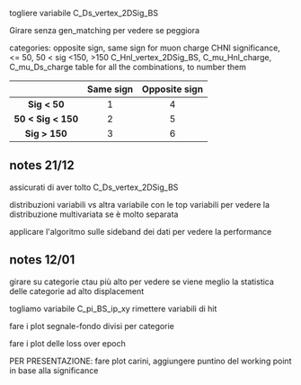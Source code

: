 togliere variabile C_Ds_vertex_2DSig_BS

Girare senza gen_matching per vedere se peggiora


categories:
    opposite sign, same sign for muon charge
    CHNl significance, <= 50, 50 < sig <150, >150
C_Hnl_vertex_2DSig_BS,  C_mu_Hnl_charge, C_mu_Ds_charge
table for all the combinations, to number them

|                    | **Same sign** | **Opposite sign** |
|:------------------:|:-------------:|:-----------------:|
|    **Sig < 50**    |       1       |         4         |
| **50 < Sig < 150** |       2       |         5         |
|    **Sig > 150**   |       3       |         6         |




## notes 21/12
assicurati di aver tolto C_Ds_vertex_2DSig_BS

distribuzioni variabili vs altra variabile con le top variabili
per vedere la distribuzione multivariata se è molto separata

applicare l'algoritmo sulle sideband dei dati per vedere
la performance

## notes 12/01

girare su categorie ctau più alto per vedere se viene meglio la statistica
delle categorie ad alto displacement

togliamo variabile C_pi_BS_ip_xy
rimettere variabili di hit

fare i plot segnale-fondo divisi per categorie

fare i plot delle loss over epoch

PER PRESENTAZIONE:
 fare plot carini, aggiungere puntino del working
 point in base alla significance